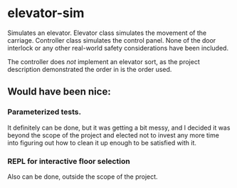 # elevator-sim

Simulates an elevator.  Elevator class simulates the movement of the carriage.
Controller class simulates the control panel.  None of the door interlock or any
other real-world safety considerations have been included.

The controller does *not* implement an elevator sort, as the project description
demonstrated the order in is the order used.

## Would have been nice:
### Parameterized tests.
It definitely can be done, but it was getting a bit messy, and I decided it was
beyond the scope of the project and elected not to invest any more time into
figuring out how to clean it up enough to be satisfied with it.

### REPL for interactive floor selection
Also can be done, outside the scope of the project.